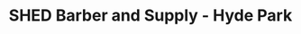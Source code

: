 ---
title: "SHED Barber and Supply - Hyde Park"
url: /austin/shed-barber-and-supply-hyde-park/
shop: Friseur
---